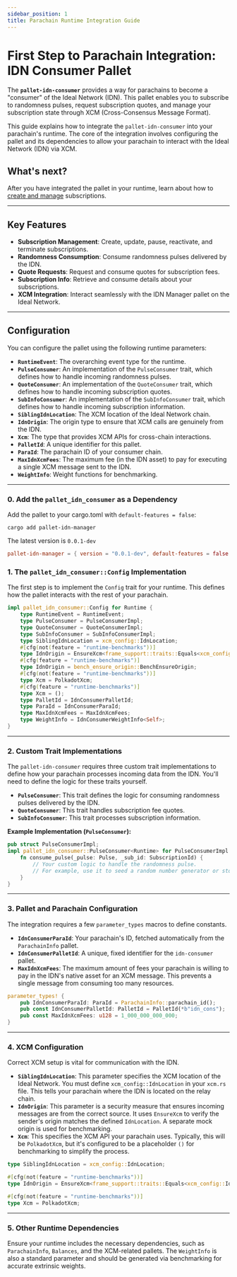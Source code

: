 ```yaml
---
sidebar_position: 1
title: Parachain Runtime Integration Guide
---
```


# First Step to Parachain Integration: IDN Consumer Pallet

The **`pallet-idn-consumer`** provides a way for parachains to become a "consumer" of the Ideal Network (IDN). This pallet enables you to subscribe to randomness pulses, request subscription quotes, and manage your subscription state through XCM (Cross-Consensus Message Format).

This guide explains how to integrate the `pallet-idn-consumer` into your parachain's runtime. The core of the integration involves configuring the pallet and its dependencies to allow your parachain to interact with the Ideal Network (IDN) via XCM.

## What's next?

After you have integrated the pallet in your runtime, learn about how to [create and manage](./subscription_mgmt.md) subscriptions.

---

## Key Features

* **Subscription Management**: Create, update, pause, reactivate, and terminate subscriptions.
* **Randomness Consumption**: Consume randomness pulses delivered by the IDN.
* **Quote Requests**: Request and consume quotes for subscription fees.
* **Subscription Info**: Retrieve and consume details about your subscriptions.
* **XCM Integration**: Interact seamlessly with the IDN Manager pallet on the Ideal Network.

---

## Configuration

You can configure the pallet using the following runtime parameters:

* **`RuntimeEvent`**: The overarching event type for the runtime.
* **`PulseConsumer`**: An implementation of the `PulseConsumer` trait, which defines how to handle incoming randomness pulses.
* **`QuoteConsumer`**: An implementation of the `QuoteConsumer` trait, which defines how to handle incoming subscription quotes.
* **`SubInfoConsumer`**: An implementation of the `SubInfoConsumer` trait, which defines how to handle incoming subscription information.
* **`SiblingIdnLocation`**: The XCM location of the Ideal Network chain.
* **`IdnOrigin`**: The origin type to ensure that XCM calls are genuinely from the IDN.
* **`Xcm`**: The type that provides XCM APIs for cross-chain interactions.
* **`PalletId`**: A unique identifier for this pallet.
* **`ParaId`**: The parachain ID of your consumer chain.
* **`MaxIdnXcmFees`**: The maximum fee (in the IDN asset) to pay for executing a single XCM message sent to the IDN.
* **`WeightInfo`**: Weight functions for benchmarking.

---

### 0. Add the `pallet_idn_consumer` as a Dependency

Add the pallet to your cargo.toml with `default-features = false`:

``` shell
cargo add pallet-idn-manager
```

The latest version is `0.0.1-dev`

``` toml
pallet-idn-manager = { version = "0.0.1-dev", default-features = false }
```


### 1. The `pallet_idn_consumer::Config` Implementation

The first step is to implement the `Config` trait for your runtime. This defines how the pallet interacts with the rest of your parachain.

```rust
impl pallet_idn_consumer::Config for Runtime {
    type RuntimeEvent = RuntimeEvent;
    type PulseConsumer = PulseConsumerImpl;
    type QuoteConsumer = QuoteConsumerImpl;
    type SubInfoConsumer = SubInfoConsumerImpl;
    type SiblingIdnLocation = xcm_config::IdnLocation;
    #[cfg(not(feature = "runtime-benchmarks"))]
    type IdnOrigin = EnsureXcm<frame_support::traits::Equals<xcm_config::IdnLocation>>;
    #[cfg(feature = "runtime-benchmarks")]
    type IdnOrigin = bench_ensure_origin::BenchEnsureOrigin;
    #[cfg(not(feature = "runtime-benchmarks"))]
    type Xcm = PolkadotXcm;
    #[cfg(feature = "runtime-benchmarks")]
    type Xcm = ();
    type PalletId = IdnConsumerPalletId;
    type ParaId = IdnConsumerParaId;
    type MaxIdnXcmFees = MaxIdnXcmFees;
    type WeightInfo = IdnConsumerWeightInfo<Self>;
}
```

-----

### 2. Custom Trait Implementations

The `pallet-idn-consumer` requires three custom trait implementations to define how your parachain processes incoming data from the IDN. You'll need to define the logic for these traits yourself.

  * **`PulseConsumer`**: This trait defines the logic for consuming randomness pulses delivered by the IDN.
  * **`QuoteConsumer`**: This trait handles subscription fee quotes.
  * **`SubInfoConsumer`**: This trait processes subscription information.

**Example Implementation (`PulseConsumer`):**

```rust
pub struct PulseConsumerImpl;
impl pallet_idn_consumer::PulseConsumer<Runtime> for PulseConsumerImpl {
    fn consume_pulse(_pulse: Pulse, _sub_id: SubscriptionId) {
        // Your custom logic to handle the randomness pulse.
        // For example, use it to seed a random number generator or store it for a contract.
    }
}
```

-----

### 3. Pallet and Parachain Configuration

The integration requires a few `parameter_types` macros to define constants.

  * **`IdnConsumerParaId`**: Your parachain's ID, fetched automatically from the `ParachainInfo` pallet.
  * **`IdnConsumerPalletId`**: A unique, fixed identifier for the `idn-consumer` pallet.
  * **`MaxIdnXcmFees`**: The maximum amount of fees your parachain is willing to pay in the IDN's native asset for an XCM message. This prevents a single message from consuming too many resources.

<!-- end list -->

```rust
parameter_types! {
    pub IdnConsumerParaId: ParaId = ParachainInfo::parachain_id();
    pub const IdnConsumerPalletId: PalletId = PalletId(*b"idn_cons");
    pub const MaxIdnXcmFees: u128 = 1_000_000_000_000;
}
```

-----

### 4. XCM Configuration

Correct XCM setup is vital for communication with the IDN.

  * **`SiblingIdnLocation`**: This parameter specifies the XCM location of the Ideal Network. You must define `xcm_config::IdnLocation` in your `xcm.rs` file. This tells your parachain where the IDN is located on the relay chain.
  * **`IdnOrigin`**: This parameter is a security measure that ensures incoming messages are from the correct source. It uses `EnsureXcm` to verify the sender's origin matches the defined `IdnLocation`. A separate mock origin is used for benchmarking.
  * **`Xcm`**: This specifies the XCM API your parachain uses. Typically, this will be `PolkadotXcm`, but it's configured to be a placeholder `()` for benchmarking to simplify the process.

<!-- end list -->

```rust
type SiblingIdnLocation = xcm_config::IdnLocation;

#[cfg(not(feature = "runtime-benchmarks"))]
type IdnOrigin = EnsureXcm<frame_support::traits::Equals<xcm_config::IdnLocation>>;

#[cfg(not(feature = "runtime-benchmarks"))]
type Xcm = PolkadotXcm;
```

-----

### 5. Other Runtime Dependencies

Ensure your runtime includes the necessary dependencies, such as `ParachainInfo`, `Balances`, and the XCM-related pallets. The `WeightInfo` is also a standard parameter and should be generated via benchmarking for accurate extrinsic weights.

